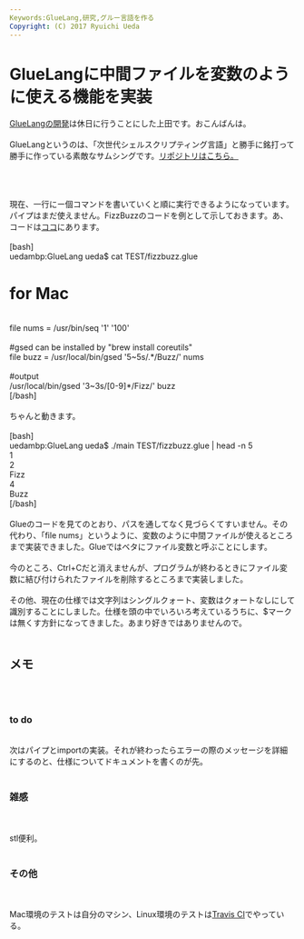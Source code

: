 ```yaml
---
Keywords:GlueLang,研究,グルー言語を作る
Copyright: (C) 2017 Ryuichi Ueda
---
```


# GlueLangに中間ファイルを変数のように使える機能を実装
<a href="http://blog.ueda.asia/?p=4719" title="煽られるように開発中の言語（Glue）について説明・・・">GlueLangの開発</a>は休日に行うことにした上田です。おこんばんは。<br />
<br />
GlueLangというのは、「次世代シェルスクリプティング言語」と勝手に銘打って勝手に作っている素敵なサムシングです。<a target="_blank" href="https://github.com/ryuichiueda/GlueLang">リポジトリはこちら。</a><br />
<br />
<!--more--><br />
<br />
現在、一行にー個コマンドを書いていくと順に実行できるようになっています。パイプはまだ使えません。FizzBuzzのコードを例として示しておきます。あ、コードは<a target="_blank" href="https://github.com/ryuichiueda/GlueLang">ココ</a>にあります。<br />
<br />
[bash]<br />
uedambp:GlueLang ueda$ cat TEST/fizzbuzz.glue <br />

# for Mac<br />
<br />
file nums = /usr/bin/seq '1' '100'<br />
<br />
#gsed can be installed by &quot;brew install coreutils&quot;<br />
file buzz = /usr/local/bin/gsed '5~5s/.*/Buzz/' nums<br />
<br />
#output<br />
/usr/local/bin/gsed '3~3s/[0-9]*/Fizz/' buzz<br />
[/bash]<br />
<br />
ちゃんと動きます。<br />
<br />
[bash]<br />
uedambp:GlueLang ueda$ ./main TEST/fizzbuzz.glue | head -n 5<br />
1<br />
2<br />
Fizz<br />
4<br />
Buzz<br />
[/bash]<br />
<br />
Glueのコードを見てのとおり、パスを通してなく見づらくてすいません。その代わり、「file nums」というように、変数のように中間ファイルが使えるところまで実装できました。Glueではベタにファイル変数と呼ぶことにします。<br />
<br />
今のところ、Ctrl+Cだと消えませんが、プログラムが終わるときにファイル変数に結び付けられたファイルを削除するところまで実装しました。<br />
<br />
その他、現在の仕様では文字列はシングルクォート、変数はクォートなしにして識別することにしました。仕様を頭の中でいろいろ考えているうちに、$マークは無くす方針になってきました。あまり好きではありませんので。<br />
<br />
<h2>メモ</h2><br />
<br />
<h3>to do</h3><br />
次はパイプとimportの実装。それが終わったらエラーの際のメッセージを詳細にするのと、仕様についてドキュメントを書くのが先。<br />
<br />
<h3>雑感</h3><br />
<br />
stl便利。<br />
<br />
<h3>その他</h3><br />
<br />
Mac環境のテストは自分のマシン、Linux環境のテストは<a href="https://travis-ci.org/ryuichiueda/GlueLang" target="_blank">Travis CI</a>でやっている。
